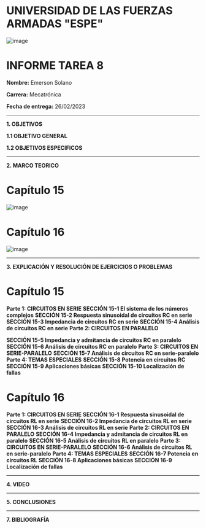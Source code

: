 # UNIVERSIDAD DE LAS FUERZAS ARMADAS "ESPE"
![image](https://user-images.githubusercontent.com/116772918/200762591-a164d8db-c02e-4269-8bb4-0bc4c810d79f.png)

# INFORME TAREA 8

**Nombre:** Emerson Solano

**Carrera:** Mecatrónica

**Fecha de entrega:** 26/02/2023

--------------------------------------------------------------------------------------------------------------------------------------------------------------------------------------------------------------------------------------------------------------------
**1. OBJETIVOS**

**1.1  OBJETIVO GENERAL**


**1.2  OBJETIVOS ESPECIFICOS**

--------------------------------------------------------------------------------------------------------------------------------------------------------------------------------------------------------------------------------------------------------------------

**2. MARCO TEORICO**

# Capítulo 15

![image](https://user-images.githubusercontent.com/93794279/154693284-c62afdcc-cb4f-4c64-93f5-b232ef7cd8b5.png)

# Capítulo 16


![image](https://user-images.githubusercontent.com/93794279/154696060-3908b8fc-446a-484b-8143-90cfc1569f51.png)


--------------------------------------------------------------------------------------------------------------------------------------------------------------------------------------------------------------------------------------------------------------------

**3. EXPLICACIÓN Y RESOLUCIÓN DE EJERCICIOS O PROBLEMAS**

# Capítulo 15

**Parte 1: CIRCUITOS EN SERIE**
**SECCIÓN 15-1 El sistema de los números complejos**
**SECCIÓN 15-2 Respuesta sinusoidal de circuitos RC en serie**
**SECCIÓN 15-3 Impedancia de circuitos RC en serie**
**SECCIÓN 15-4 Análisis de circuitos RC en serie**
**Parte 2: CIRCUITOS EN PARALELO**

**SECCIÓN 15-5 Impedancia y admitancia de circuitos RC en paralelo**
**SECCIÓN 15-6 Análisis de circuitos RC en paralelo**
**Parte 3: CIRCUITOS EN SERIE-PARALELO**
**SECCIÓN 15-7 Análisis de circuitos RC en serie-paralelo**
**Parte 4: TEMAS ESPECIALES**
**SECCIÓN 15-8 Potencia en circuitos RC**
**SECCIÓN 15-9 Aplicaciones básicas** 
**SECCIÓN 15-10 Localización de fallas**

# Capítulo 16

**Parte 1: CIRCUITOS EN SERIE**
**SECCIÓN 16-1 Respuesta sinusoidal de circuitos RL en serie**
**SECCIÓN 16-2 Impedancia de circuitos RL en serie**
**SECCIÓN 16-3 Análisis de circuitos RL en serie**
**Parte 2: CIRCUITOS EN PARALELO**
**SECCIÓN 16-4 Impedancia y admitancia de circuitos RL en paralelo**
**SECCIÓN 16-5 Análisis de circuitos RL en paralelo**
**Parte 3: CIRCUITOS EN SERIE-PARALELO**
**SECCIÓN 16-6 Análisis de circuitos RL en serie-paralelo**
**Parte 4: TEMAS ESPECIALES**
**SECCIÓN 16-7 Potencia en circuitos RL**
**SECCIÓN 16-8 Aplicaciones básicas**
**SECCIÓN 16-9 Localización de fallas**



--------------------------------------------------------------------------------------------------------------------------------------------------------------------------------------------------------------------------------------------------------------------

**4. VIDEO**


--------------------------------------------------------------------------------------------------------------------------------------------------------------------------------------------------------------------------------------------------------------------

**5. CONCLUSIONES**


-------------------------------------------------------------------------------------------------------------------------------------------------------------------------------------------------------------------------------------------------------------------

**7. BIBLIOGRAFÍA**

